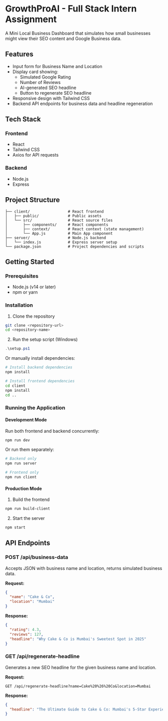 # GrowthProAI - Full Stack Intern Assignment

A Mini Local Business Dashboard that simulates how small businesses might view their SEO content and Google Business data.

## Features

- Input form for Business Name and Location
- Display card showing:
  - Simulated Google Rating
  - Number of Reviews
  - AI-generated SEO headline
  - Button to regenerate SEO headline
- Responsive design with Tailwind CSS
- Backend API endpoints for business data and headline regeneration

## Tech Stack

### Frontend
- React
- Tailwind CSS
- Axios for API requests

### Backend
- Node.js
- Express

## Project Structure

```
├── client/                 # React frontend
│   ├── public/             # Public assets
│   └── src/                # React source files
│       ├── components/     # React components
│       ├── context/        # React context (state management)
│       └── App.js          # Main App component
├── server/                 # Node.js backend
│   └── index.js            # Express server setup
└── package.json            # Project dependencies and scripts
```

## Getting Started

### Prerequisites

- Node.js (v14 or later)
- npm or yarn

### Installation

1. Clone the repository

```bash
git clone <repository-url>
cd <repository-name>
```

2. Run the setup script (Windows)

```powershell
.\setup.ps1
```

Or manually install dependencies:

```bash
# Install backend dependencies
npm install

# Install frontend dependencies
cd client
npm install
cd ..
```

### Running the Application

#### Development Mode

Run both frontend and backend concurrently:

```bash
npm run dev
```

Or run them separately:

```bash
# Backend only
npm run server

# Frontend only
npm run client
```

#### Production Mode

1. Build the frontend

```bash
npm run build-client
```

2. Start the server

```bash
npm start
```

## API Endpoints

### POST /api/business-data

Accepts JSON with business name and location, returns simulated business data.

**Request:**
```json
{
  "name": "Cake & Co",
  "location": "Mumbai"
}
```

**Response:**
```json
{
  "rating": 4.3,
  "reviews": 127,
  "headline": "Why Cake & Co is Mumbai's Sweetest Spot in 2025"
}
```

### GET /api/regenerate-headline

Generates a new SEO headline for the given business name and location.

**Request:**
```
GET /api/regenerate-headline?name=Cake%20%26%20Co&location=Mumbai
```

**Response:**
```json
{
  "headline": "The Ultimate Guide to Cake & Co: Mumbai's 5-Star Experience"
}
```

